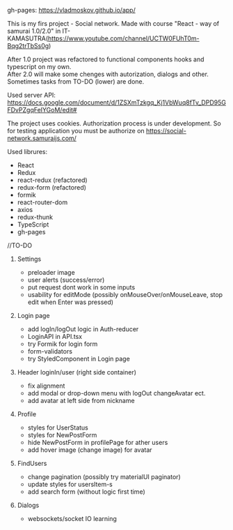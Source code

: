 gh-pages: https://vladmoskov.github.io/app/

This is my firs project - Social network.
Made with course "React - way of samurai 1.0/2.0" in IT-KAMASUTRA(https://www.youtube.com/channel/UCTW0FUhT0m-Bqg2trTbSs0g)

After 1.0 project was refactored to functional components hooks and typescript on my own.  
After 2.0 will make some chenges with autorization, dialogs and other. Sometimes tasks from TO-DO (lower) are done. 

Used server API: https://docs.google.com/document/d/1ZSXmTzkgq_Kj1VbWuq8fTv_DPD95GFDvPZgqFeIYGoM/edit# 

The project uses cookies. 
Authorization process is under development. 
So for testing application you must be authorize on https://social-network.samuraijs.com/


Used librures: 
  - React
  - Redux
  - react-redux (refactored)
  - redux-form (refactored)
  - formik
  - react-router-dom
  - axios
  - redux-thunk
  - TypeScript
  - gh-pages


//TO-DO
1. Settings 
    - preloader image
    - user alerts (success/error)
    - put request dont work in some inputs
    - usability for editMode (possibly onMouseOver/onMouseLeave, stop edit when Enter was pressed)

2. Login page
    - add logIn/logOut logic in Auth-reducer
    - LoginAPI in API.tsx
    - try Formik for login form
    - form-validators
    - try StyledComponent in Login page

3. Header loginIn/user (right side container)
    - fix alignment
    - add modal or drop-down menu with logOut changeAvatar ect.
    - add avatar at left side from nickname

4. Profile
    - styles for UserStatus
    - styles for NewPostForm
    - hide NewPostForm in profilePage for ather users
    - add hover image (change image) for avatar

5. FindUsers
    - change pagination (possibly try materialUI paginator)
    - update styles for usersItem-s
    - add search form (without logic first time)

6. Dialogs
    - websockets/socket IO learning
